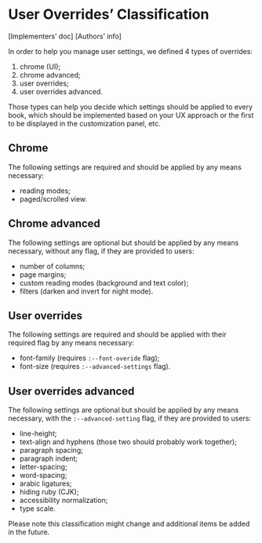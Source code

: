 # User Overrides’ Classification

[Implementers’ doc] [Authors’ info]

In order to help you manage user settings, we defined 4 types of overrides: 

1. chrome (UI);
2. chrome advanced;
3. user overrides;
4. user overrides advanced.

Those types can help you decide which settings should be applied to every book, which should be implemented based on your UX approach or the first to be displayed in the customization panel, etc.

## Chrome

The following settings are required and should be applied by any means necessary:

- reading modes;
- paged/scrolled view.

## Chrome advanced

The following settings are optional but should be applied by any means necessary, without any flag, if they are provided to users:

- number of columns;
- page margins;
- custom reading modes (background and text color);
- filters (darken and invert for night mode).

## User overrides

The following settings are required and should be applied with their required flag by any means necessary:

- font-family (requires `:--font-overide` flag);
- font-size (requires `:--advanced-settings` flag).

## User overrides advanced

The following settings are optional but should be applied by any means necessary, with the `:--advanced-setting` flag, if they are provided to users:

- line-height;
- text-align and hyphens (those two should probably work together);
- paragraph spacing;
- paragraph indent;
- letter-spacing;
- word-spacing;
- arabic ligatures;
- hiding ruby (CJK);
- accessibility normalization;
- type scale.

Please note this classification might change and additional items be added in the future.